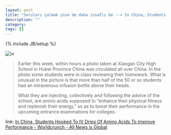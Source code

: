 ```yaml
---
layout: post
title: "Soruları çalmak yine de daha insaflı be --> In China, Students Hooked To IV Drips Of Amino Acids To Improve Performance"
description: ""
category: 
tags: []
---
```

{% include JB/setup %}

![iv](http://worldcrunch.com/sites/default/files/imagecache/article_image/Chinese%20students.jpg)

> Earlier this week, within hours a photo taken at Xiaogan City High School in Hubei Province China was circulated all over China. In the photo some students were in class reviewing their homework.  What is unusual in the picture is that more than half of the 50 or so students had an intravenous infusion bottle above their heads.
> 
> What they are injecting, collectively and following the advice of the school, are amino acids supposed to “enhance their physical fitness and replenish their energy,” so as to boost their performance in the upcoming entrance examinations for colleges.

link: [In China, Students Hooked To IV Drips Of Amino Acids To Improve Performance - Worldcrunch - All News is Global](http://worldcrunch.com/china-students-hooked-iv-drips-amino-acids-improve-performance/5275)

